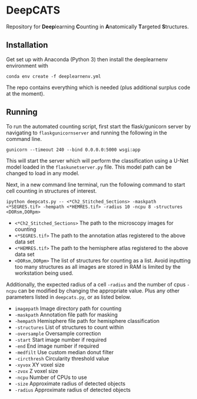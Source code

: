 # DeepCATS

Repository for **Deep**learning **C**ounting in **A**natomically **T**argeted **S**tructures.

## Installation

Get set up with Anaconda (Python 3) then install the deeplearnenv environment with

`conda env create -f deeplearnenv.yml`

The repo contains everything which is needed (plus additional surplus code at the moment).

## Running

To run the automated counting script, first start the flask/gunicorn server by navigating to `flaskgunicornserver` and running the following in the command line.

`gunicorn --timeout 240 --bind 0.0.0.0:5000 wsgi:app`

This will start the server which will perform the classification using a U-Net model loaded in the `flaskunetserver.py` file. This model path can be changed to load in any model.

Next, in a new command line terminal, run the following command to start cell counting in structures of interest.

`ipython deepcats.py -- <*Ch2_Stitched_Sections> -maskpath <*SEGRES.tif> -hempath <*HEMRES.tif> -radius 10 -ncpu 8 -structures <DORsm,DORpm>`

- `<*Ch2_Stitched_Sections>` The path to the microscopy images for counting
- `<*SEGRES.tif>` The path to the annotation atlas registered to the above data set
- `<*HEMRES.tif>` The path to the hemisphere atlas registered to the above data set
- `<DORsm,DORpm>` The list of structures for counting as a list. Avoid inputting too many structures as all images are stored in RAM is limited by the workstation being used.

Additionally, the expected radius of a cell `-radius` and the number of cpus `-ncpu` can be modified by changing the appropriate value. Plus any other parameters listed in `deepcats.py`, or as listed below.

- `imagepath` Image directory path for counting
- `-maskpath` Annotation file path for masking
- `-hempath` Hemisphere file path for hemisphere classification
- `-structures` List of structures to count within
- `-oversample` Oversample correction
- `-start` Start image number if required
- `-end` End image number if required
- `-medfilt` Use custom median donut filter
- `-circthresh` Circularity threshold value
- `-xyvox` XY voxel size
- `-zvox` Z voxel size
- `-ncpu` Number of CPUs to use
- `-size` Approximate radius of detected objects
- `-radius` Approximate radius of detected objects
